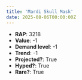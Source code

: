 ```yaml
---
title: 'Mardi Skull Mask'
date: 2025-08-06T00:00:00Z
---
```

- **RAP**: 3218
- **Value**: -1
- **Demand level**: -1
- **Trend**: -1
- **Projected?**: True
- **Hyped?**: True
- **Rare?**: True
